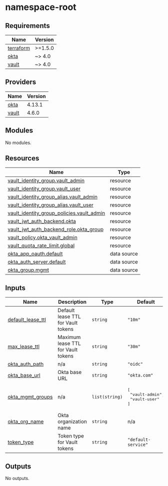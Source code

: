 # namespace-root

<!-- BEGIN_TF_DOCS -->
## Requirements

| Name | Version |
|------|---------|
| <a name="requirement_terraform"></a> [terraform](#requirement\_terraform) | >=1.5.0 |
| <a name="requirement_okta"></a> [okta](#requirement\_okta) | ~> 4.0 |
| <a name="requirement_vault"></a> [vault](#requirement\_vault) | ~> 4.0 |

## Providers

| Name | Version |
|------|---------|
| <a name="provider_okta"></a> [okta](#provider\_okta) | 4.13.1 |
| <a name="provider_vault"></a> [vault](#provider\_vault) | 4.6.0 |

## Modules

No modules.

## Resources

| Name | Type |
|------|------|
| [vault_identity_group.vault_admin](https://registry.terraform.io/providers/hashicorp/vault/latest/docs/resources/identity_group) | resource |
| [vault_identity_group.vault_user](https://registry.terraform.io/providers/hashicorp/vault/latest/docs/resources/identity_group) | resource |
| [vault_identity_group_alias.vault_admin](https://registry.terraform.io/providers/hashicorp/vault/latest/docs/resources/identity_group_alias) | resource |
| [vault_identity_group_alias.vault_user](https://registry.terraform.io/providers/hashicorp/vault/latest/docs/resources/identity_group_alias) | resource |
| [vault_identity_group_policies.vault_admin](https://registry.terraform.io/providers/hashicorp/vault/latest/docs/resources/identity_group_policies) | resource |
| [vault_jwt_auth_backend.okta](https://registry.terraform.io/providers/hashicorp/vault/latest/docs/resources/jwt_auth_backend) | resource |
| [vault_jwt_auth_backend_role.okta_group](https://registry.terraform.io/providers/hashicorp/vault/latest/docs/resources/jwt_auth_backend_role) | resource |
| [vault_policy.okta_vault_admin](https://registry.terraform.io/providers/hashicorp/vault/latest/docs/resources/policy) | resource |
| [vault_quota_rate_limit.global](https://registry.terraform.io/providers/hashicorp/vault/latest/docs/resources/quota_rate_limit) | resource |
| [okta_app_oauth.default](https://registry.terraform.io/providers/okta/okta/latest/docs/data-sources/app_oauth) | data source |
| [okta_auth_server.default](https://registry.terraform.io/providers/okta/okta/latest/docs/data-sources/auth_server) | data source |
| [okta_group.mgmt](https://registry.terraform.io/providers/okta/okta/latest/docs/data-sources/group) | data source |

## Inputs

| Name | Description | Type | Default | Required |
|------|-------------|------|---------|:--------:|
| <a name="input_default_lease_ttl"></a> [default\_lease\_ttl](#input\_default\_lease\_ttl) | Default lease TTL for Vault tokens | `string` | `"10m"` | no |
| <a name="input_max_lease_ttl"></a> [max\_lease\_ttl](#input\_max\_lease\_ttl) | Maximum lease TTL for Vault tokens | `string` | `"30m"` | no |
| <a name="input_okta_auth_path"></a> [okta\_auth\_path](#input\_okta\_auth\_path) | n/a | `string` | `"oidc"` | no |
| <a name="input_okta_base_url"></a> [okta\_base\_url](#input\_okta\_base\_url) | Okta base URL | `string` | `"okta.com"` | no |
| <a name="input_okta_mgmt_groups"></a> [okta\_mgmt\_groups](#input\_okta\_mgmt\_groups) | n/a | `list(string)` | <pre>[<br/>  "vault-admin",<br/>  "vault-user"<br/>]</pre> | no |
| <a name="input_okta_org_name"></a> [okta\_org\_name](#input\_okta\_org\_name) | Okta organization name | `string` | n/a | yes |
| <a name="input_token_type"></a> [token\_type](#input\_token\_type) | Token type for Vault tokens | `string` | `"default-service"` | no |

## Outputs

No outputs.
<!-- END_TF_DOCS -->
